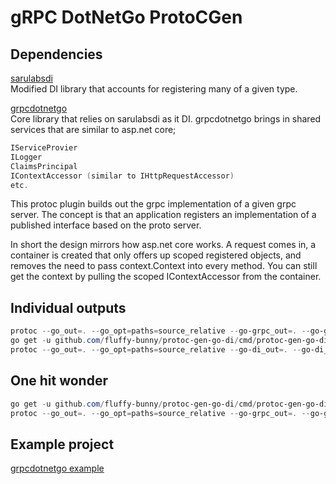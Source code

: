 # gRPC DotNetGo ProtoCGen

## Dependencies  

[sarulabsdi](https://github.com/fluffy-bunny/sarulabsdi)  
Modified DI library that accounts for registering many of a given type.  

[grpcdotnetgo](https://github.com/fluffy-bunny/grpcdotnetgo)  
Core library that relies on sarulabsdi as it DI.  grpcdotnetgo brings in shared services that are similar to asp.net core;  

```go  
IServiceProvier
ILogger
ClaimsPrincipal
IContextAccessor (similar to IHttpRequestAccessor)
etc.
```

This protoc plugin builds out the grpc implementation of a given grpc server.  The concept is that an application registers an implementation of a published interface based on the proto server.  

In short the design mirrors how asp.net core works.   A request comes in, a container is created that only offers up scoped registered objects, and removes the need to pass context.Context into every method.  You can still get the context by pulling the scoped IContextAccessor from the container.  

## Individual outputs  

```powershell
protoc --go_out=. --go_opt=paths=source_relative --go-grpc_out=. --go-grpc_opt=paths=source_relative helloworld/helloworld.proto
go get -u github.com/fluffy-bunny/protoc-gen-go-di/cmd/protoc-gen-go-di
protoc --go_out=. --go_opt=paths=source_relative --go-di_out=. --go-di_opt=paths=source_relative helloworld/helloworld.proto 
```

## One hit wonder

```powershell
go get -u github.com/fluffy-bunny/protoc-gen-go-di/cmd/protoc-gen-go-di
protoc --go_out=. --go_opt=paths=source_relative --go-grpc_out=. --go-grpc_opt=paths=source_relative --go-di_out=. --go-di_opt=paths=source_relative helloworld/helloworld.proto 
```

## Example project  

[grpcdotnetgo example](https://github.com/fluffy-bunny/grpcdotnetgo/tree/main/example)  
